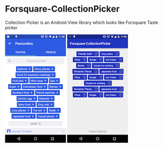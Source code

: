 # Forsquare-CollectionPicker
Collection Picker is an Android View library which looks like Forsquare Taste picker

![Example image](./image1.png) ![Example image](./image2.png)


